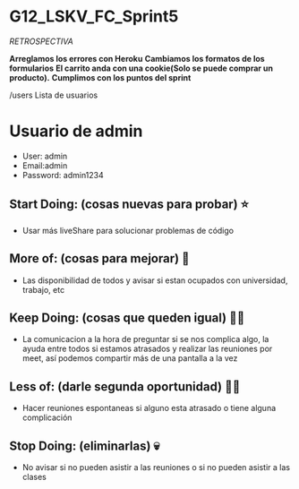 # G12_LSKV_FC_Sprint5

*RETROSPECTIVA*

**Arreglamos los errores con Heroku**
**Cambiamos los formatos de los formularios**
**El carrito anda con una cookie(Solo se puede comprar un producto).**
**Cumplimos con los puntos del sprint**

/users Lista de usuarios

# Usuario de admin
- User: admin
- Email:admin
- Password: admin1234

## Start Doing: (cosas nuevas para probar) ⭐
- Usar más liveShare para solucionar problemas de código
       

## More of: (cosas para mejorar) 🌼
- Las disponibilidad de todos y avisar si estan ocupados con universidad, trabajo, etc


## Keep Doing: (cosas que queden igual) 👌🏻
- La comunicacion a la hora de preguntar si se nos complica algo, la ayuda entre todos si estamos atrasados y realizar las reuniones por meet, así podemos compartir más de una pantalla a la vez


## Less of: (darle segunda oportunidad) ✌🏻
- Hacer reuniones espontaneas si alguno esta atrasado o tiene alguna complicación


## Stop Doing: (eliminarlas) 💀
- No avisar si no pueden asistir a las reuniones o si no pueden asistir a las clases 
